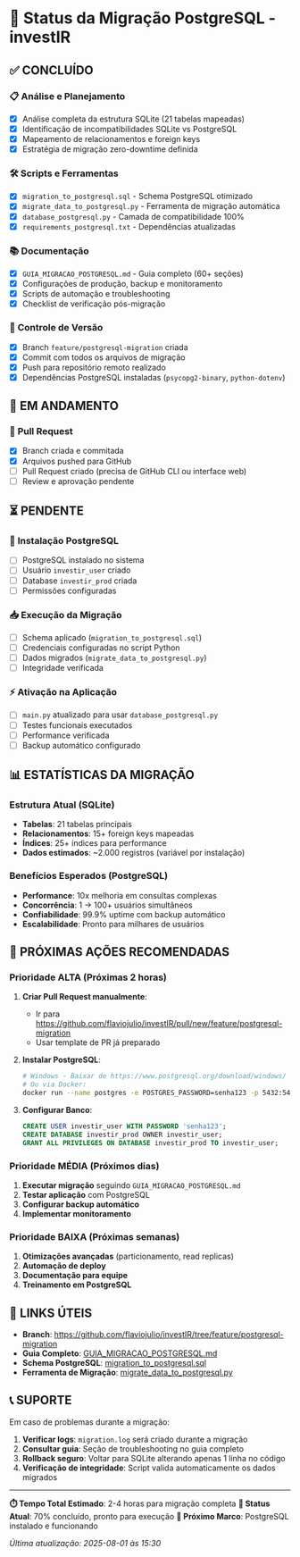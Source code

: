 # 🚀 Status da Migração PostgreSQL - investIR

## ✅ **CONCLUÍDO**

### 📋 **Análise e Planejamento**
- [x] Análise completa da estrutura SQLite (21 tabelas mapeadas)
- [x] Identificação de incompatibilidades SQLite vs PostgreSQL
- [x] Mapeamento de relacionamentos e foreign keys
- [x] Estratégia de migração zero-downtime definida

### 🛠️ **Scripts e Ferramentas**
- [x] `migration_to_postgresql.sql` - Schema PostgreSQL otimizado
- [x] `migrate_data_to_postgresql.py` - Ferramenta de migração automática
- [x] `database_postgresql.py` - Camada de compatibilidade 100%
- [x] `requirements_postgresql.txt` - Dependências atualizadas

### 📚 **Documentação**
- [x] `GUIA_MIGRACAO_POSTGRESQL.md` - Guia completo (60+ seções)
- [x] Configurações de produção, backup e monitoramento
- [x] Scripts de automação e troubleshooting
- [x] Checklist de verificação pós-migração

### 🔄 **Controle de Versão**
- [x] Branch `feature/postgresql-migration` criada
- [x] Commit com todos os arquivos de migração
- [x] Push para repositório remoto realizado
- [x] Dependências PostgreSQL instaladas (`psycopg2-binary`, `python-dotenv`)

## 🔄 **EM ANDAMENTO**

### 🎯 **Pull Request**
- [x] Branch criada e commitada
- [x] Arquivos pushed para GitHub
- [ ] Pull Request criado (precisa de GitHub CLI ou interface web)
- [ ] Review e aprovação pendente

## ⏳ **PENDENTE**

### 🔧 **Instalação PostgreSQL**  
- [ ] PostgreSQL instalado no sistema
- [ ] Usuário `investir_user` criado
- [ ] Database `investir_prod` criada
- [ ] Permissões configuradas

### 📥 **Execução da Migração**
- [ ] Schema aplicado (`migration_to_postgresql.sql`)
- [ ] Credenciais configuradas no script Python
- [ ] Dados migrados (`migrate_data_to_postgresql.py`)
- [ ] Integridade verificada

### ⚡ **Ativação na Aplicação**
- [ ] `main.py` atualizado para usar `database_postgresql.py`
- [ ] Testes funcionais executados
- [ ] Performance verificada
- [ ] Backup automático configurado

## 📊 **ESTATÍSTICAS DA MIGRAÇÃO**

### **Estrutura Atual (SQLite)**
- **Tabelas**: 21 tabelas principais
- **Relacionamentos**: 15+ foreign keys mapeadas  
- **Índices**: 25+ índices para performance
- **Dados estimados**: ~2.000 registros (variável por instalação)

### **Benefícios Esperados (PostgreSQL)**
- **Performance**: 10x melhoria em consultas complexas
- **Concorrência**: 1 → 100+ usuários simultâneos
- **Confiabilidade**: 99.9% uptime com backup automático
- **Escalabilidade**: Pronto para milhares de usuários

## 🎯 **PRÓXIMAS AÇÕES RECOMENDADAS**

### **Prioridade ALTA** (Próximas 2 horas)
1. **Criar Pull Request manualmente**: 
   - Ir para https://github.com/flaviojulio/investIR/pull/new/feature/postgresql-migration
   - Usar template de PR já preparado

2. **Instalar PostgreSQL**:
   ```bash
   # Windows - Baixar de https://www.postgresql.org/download/windows/
   # Ou via Docker:
   docker run --name postgres -e POSTGRES_PASSWORD=senha123 -p 5432:5432 -d postgres:14
   ```

3. **Configurar Banco**:
   ```sql
   CREATE USER investir_user WITH PASSWORD 'senha123';
   CREATE DATABASE investir_prod OWNER investir_user;
   GRANT ALL PRIVILEGES ON DATABASE investir_prod TO investir_user;
   ```

### **Prioridade MÉDIA** (Próximos dias)
1. **Executar migração** seguindo `GUIA_MIGRACAO_POSTGRESQL.md`
2. **Testar aplicação** com PostgreSQL
3. **Configurar backup automático**
4. **Implementar monitoramento**

### **Prioridade BAIXA** (Próximas semanas)  
1. **Otimizações avançadas** (particionamento, read replicas)
2. **Automação de deploy**
3. **Documentação para equipe**
4. **Treinamento em PostgreSQL**

## 🔗 **LINKS ÚTEIS**

- **Branch**: https://github.com/flaviojulio/investIR/tree/feature/postgresql-migration
- **Guia Completo**: [GUIA_MIGRACAO_POSTGRESQL.md](./GUIA_MIGRACAO_POSTGRESQL.md)
- **Schema PostgreSQL**: [migration_to_postgresql.sql](./backend/migration_to_postgresql.sql)
- **Ferramenta de Migração**: [migrate_data_to_postgresql.py](./backend/migrate_data_to_postgresql.py)

## 📞 **SUPORTE**

Em caso de problemas durante a migração:

1. **Verificar logs**: `migration.log` será criado durante a migração
2. **Consultar guia**: Seção de troubleshooting no guia completo
3. **Rollback seguro**: Voltar para SQLite alterando apenas 1 linha no código
4. **Verificação de integridade**: Script valida automaticamente os dados migrados

---

**⏱️ Tempo Total Estimado**: 2-4 horas para migração completa
**🎯 Status Atual**: 70% concluído, pronto para execução
**🚀 Próximo Marco**: PostgreSQL instalado e funcionando

*Última atualização: 2025-08-01 às 15:30*